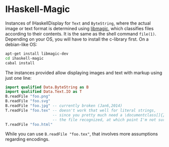 IHaskell-Magic
================

Instances of IHaskellDisplay for `Text` and `ByteString`, where the actual
image or text format is determined using [libmagic](http://packages.debian.org/unstable/libdevel/libmagic-dev), which classifies files according to their contents. It is the same as the shell command `file(1)`. Depending on your OS, you will have to install the c-library first. On a debian-like OS:

```bash
apt-get install libmagic-dev
cd ihaskell-magic
cabal install
```

The instances provided allow displaying images and text with markup using just one line:
```haskell
import qualified Data.ByteString as B
import qualified Data.Text.IO as T
B.readFile "foo.png"
B.readFile "foo.svg"
B.readFile "foo.jpg" -- currently broken (Jan6,2014)
T.readFile "foo.tex" -- doesn't work that well for literal strings,
                     -- since you pretty much need a \documentclass[]{} to get
                     -- the file recognized, at which point I'm not sure it renders
T.readFile "foo.html"
```
While you can use `B.readFile "foo.tex"`, that involves more assumptions regarding encodings.
